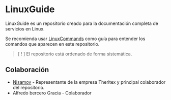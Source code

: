 # LinuxGuide
LinuxGuide es un repositorio creado para la documentación completa de servicios en Linux.

Se recomienda usar [LinuxCommands](https://github.com/Theritex/LinuxCommands) como guía para entender los comandos que aparecen en este repositorio.

> [ ! ] El repositorio está ordenado de forma sistemática.

## Colaboración
- [Nisamov](https://github.com/Nisamov) - Representante de la empresa Theritex y principal colaborador del repositorio.
- Alfredo bercero Gracia - Colaborador